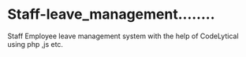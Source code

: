 # Staff-leave_management........
Staff Employee leave management system with the help of CodeLytical using php ,js etc.
